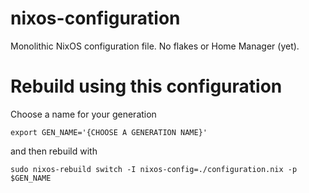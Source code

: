 # nixos-configuration

Monolithic NixOS configuration file. No flakes or Home Manager (yet). 

# Rebuild using this configuration

Choose a name for your generation

```
export GEN_NAME='{CHOOSE A GENERATION NAME}'
```

and then rebuild with

```
sudo nixos-rebuild switch -I nixos-config=./configuration.nix -p $GEN_NAME
```

